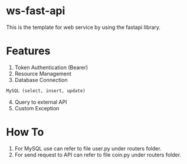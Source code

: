 # ws-fast-api
This is the template for web service by using the fastapi library.

# Features
1. Token Authentication (Bearer)
2. Resource Management
3. Database Connection
```html
MySQL (select, insert, update)
```
4. Query to external API
5. Custom Exception

# How To
1. For MySQL use can refer to file user.py under routers folder.
2. For send request to API can refer to file coin.py under routers folder.
